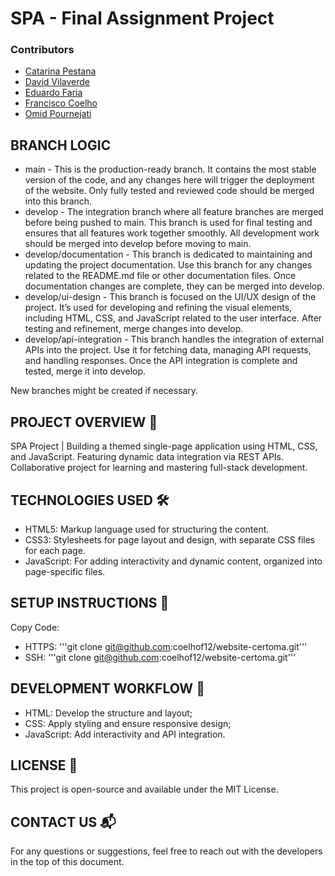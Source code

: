 # SPA - Final Assignment Project

### Contributors

- [Catarina Pestana](https://github.com/catp98)
- [David Vilaverde](https://github.com/dtrv95)
- [Eduardo Faria](https://github.com/DaDim93)
- [Francisco Coelho](https://github.com/coelhof12)
- [Omid Pournejati](https://github.com/theomidious)

## BRANCH LOGIC

- main - This is the production-ready branch. It contains the most stable version of the code, and any changes here will trigger the deployment of the website. Only fully tested and reviewed code should be merged into this branch.
- develop - The integration branch where all feature branches are merged before being pushed to main. This branch is used for final testing and ensures that all features work together smoothly. All development work should be merged into develop before moving to main.
- develop/documentation - This branch is dedicated to maintaining and updating the project documentation. Use this branch for any changes related to the README.md file or other documentation files. Once documentation changes are complete, they can be merged into develop.
- develop/ui-design - This branch is focused on the UI/UX design of the project. It’s used for developing and refining the visual elements, including HTML, CSS, and JavaScript related to the user interface. After testing and refinement, merge changes into develop.
- develop/api-integration - This branch handles the integration of external APIs into the project. Use it for fetching data, managing API requests, and handling responses. Once the API integration is complete and tested, merge it into develop.

New branches might be created if necessary.

## PROJECT OVERVIEW 🚀

SPA Project | Building a themed single-page application using HTML, CSS, and JavaScript. Featuring dynamic data integration via REST APIs. Collaborative project for learning and mastering full-stack development.

## TECHNOLOGIES USED 🛠️

- HTML5: Markup language used for structuring the content.
- CSS3: Stylesheets for page layout and design, with separate CSS files for each page.
- JavaScript: For adding interactivity and dynamic content, organized into page-specific files.

## SETUP INSTRUCTIONS 📝

Copy Code:

- HTTPS: '''git clone git@github.com:coelhof12/website-certoma.git'''
- SSH: '''git clone git@github.com:coelhof12/website-certoma.git'''

## DEVELOPMENT WORKFLOW 🔄

- HTML: Develop the structure and layout;
- CSS: Apply styling and ensure responsive design;
- JavaScript: Add interactivity and API integration.

## LICENSE 📜

This project is open-source and available under the MIT License.

## CONTACT US 📬

For any questions or suggestions, feel free to reach out with the developers in the top of this document.
